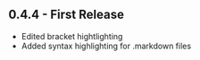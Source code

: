 ## 0.4.4 - First Release
* Edited bracket hightlighting
* Added syntax highlighting for .markdown files

